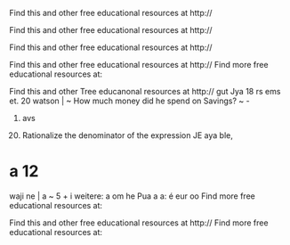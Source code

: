Find this and other free educational resources at http://

Find this and other free educational resources at http://

Find this and other free educational resources at http://

Find this and other free educational resources at http://
Find more free educational resources at:

Find this and other Tree educanonal resources at http://
gut
Jya 18 rs ems et. 20 watson
| ~ How much money did he spend on Savings? ~ -
1) avs

20. Rationalize the denominator of the expression JE aya ble,
# a 12
waji ne |
a ~ 5 + i weitere: a om he Pua a a:
é eur oo
Find more free educational resources at:

Find this and other free educational resources at http://
Find more free educational resources at: